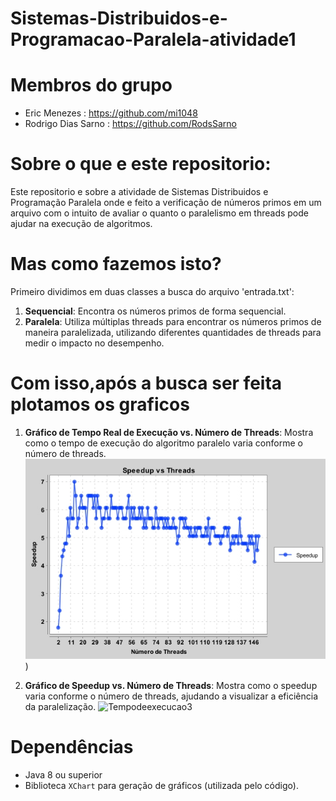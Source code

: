 # Sistemas-Distribuidos-e-Programacao-Paralela-atividade1

# Membros do grupo

- Eric Menezes : https://github.com/mi1048
- Rodrigo Dias Sarno : https://github.com/RodsSarno

# Sobre o que e este repositorio:
Este repositorio e sobre a atividade de Sistemas Distribuidos e Programação Paralela onde e feito a verificação de números primos em um arquivo com o intuito de avaliar o quanto o paralelismo em threads pode ajudar na execução de algoritmos.

# Mas como fazemos isto?

Primeiro dividimos em duas classes a busca do arquivo 'entrada.txt':

1. **Sequencial**: Encontra os números primos de forma sequencial.
2. **Paralela**: Utiliza múltiplas threads para encontrar os números primos de maneira paralelizada, utilizando diferentes quantidades de threads para medir o impacto no desempenho.

# Com isso,após a busca ser feita plotamos os graficos

1. **Gráfico de Tempo Real de Execução vs. Número de Threads**: Mostra como o tempo de execução do algoritmo paralelo varia conforme o número de threads.
   ![Grafico de Tempo por threads](https://raw.githubusercontent.com/mi1048/Sistemas-Distribuidos-e-Programacao-Paralela-atividade1/refs/heads/main/Speedupvsthreadsjava3.jpg)
)

2. **Gráfico de Speedup vs. Número de Threads**: Mostra como o speedup varia conforme o número de threads, ajudando a visualizar a eficiência da paralelização.
   ![Tempodeexecucao3](https://github.com/user-attachments/assets/1c35bdd8-66bb-4182-a7f6-a83d8d6d8338)

# Dependências

- Java 8 ou superior
- Biblioteca `XChart` para geração de gráficos (utilizada pelo código).
